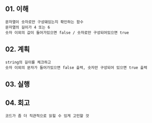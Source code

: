 ## 01. 이해
    문자열이 숫자로만 구성돼있는지 확인하는 함수
    문자열의 길이가 4 또는 6
    숫자 이외의 값이 들어가있으면 false / 숫자로만 구성되어있으면 true
## 02. 계획
    string의 길이를 체크하고
    숫자 이외의 문자가 들어가있으면 false 출력, 숫자만 구성되어 있으면 true 출력
## 03. 실행
## 04. 회고
    코드가 좀 더 직관적으로 읽힐 수 있게 고민할 것
